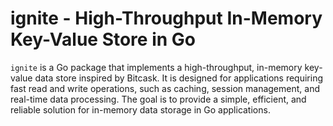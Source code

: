 # ignite - High-Throughput In-Memory Key-Value Store in Go

`ignite` is a Go package that implements a high-throughput, in-memory key-value
data store inspired by Bitcask. It is designed for applications requiring fast
read and write operations, such as caching, session management, and real-time
data processing. The goal is to provide a simple, efficient, and reliable
solution for in-memory data storage in Go applications.
